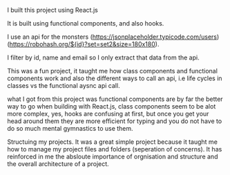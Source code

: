 I built this project using React.js

It is built using functional components, and also hooks.

I use an api for the monsters (https://jsonplaceholder.typicode.com/users) (https://robohash.org/${id}?set=set2&size=180x180).

I filter by id, name and email so I only extract that data from the api.

This was a fun project, it taught me how class components and functional components work and also the different ways to call an api, i.e life cycles in classes vs the functional aysnc api call.

what I got from this project was functional components are by far the better way to go when building with React.js, class components seem to be alot more complex, yes, hooks are confusing at first,
but once you get your head around them they are more efficient for typing and you do not have to do so much mental gymnastics to use them.

Structuing my projects.
It was a great simple project because it taught me how to manage my project files and folders (seperation of concerns). It has reinforced in me the absloute importance of orgnisation and structure and the overall
architecture of a project.

